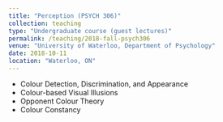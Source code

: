 ```yaml
---
title: "Perception (PSYCH 306)"
collection: teaching
type: "Undergraduate course (guest lectures)"
permalink: /teaching/2018-fall-psych306
venue: "University of Waterloo, Department of Psychology"
date: 2018-10-11
location: "Waterloo, ON"
---
```


* Colour Detection, Discrimination, and Appearance
* Colour-based Visual Illusions
* Opponent Colour Theory
* Colour Constancy